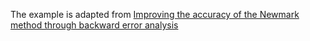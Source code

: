 The example is adapted from [Improving the accuracy of the Newmark method through backward error analysis](https://doi.org/10.1007/s00466-024-02580-3)


